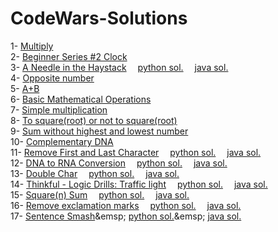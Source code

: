 # CodeWars-Solutions

1- [Multiply](https://www.codewars.com/kata/5265326f5fda8eb1160004c8/python)
<br />
2- [Beginner Series #2 Clock](https://www.codewars.com/kata/55f9bca8ecaa9eac7100004a)
<br />
3- [A Needle in the Haystack](https://www.codewars.com/kata/56676e8fabd2d1ff3000000c)&emsp;
[python sol.](https://github.com/AliLtRP/CodeWars-Solutions/blob/cb7fa11154ff9f993d487723cbebbf2da8cce1e0/8kyu/A%20Needle%20in%20the%20Haystack.py)&emsp; [java sol.](https://github.com/AliLtRP/CodeWars-Solutions/blob/12d5d68bd5d86deed0c0d33bae67e1077af59814/8kyu-java/A_Needle_in_the_Haystack.java)
<br/> 
4- [Opposite number](https://www.codewars.com/kata/56dec885c54a926dcd001095)
<br/>
5- [ A+B](https://www.codewars.com/kata/5512a0b0509063e57d0003f5)
<br/>
6- [Basic Mathematical Operations](https://www.codewars.com/kata/57356c55867b9b7a60000bd7)
<br/>
7- [Simple multiplication](https://www.codewars.com/kata/583710ccaa6717322c000105)
<br/>
8- [To square(root) or not to square(root)](https://www.codewars.com/kata/57f6ad55cca6e045d2000627)
<br/>
9- [Sum without highest and lowest number](https://www.codewars.com/kata/576b93db1129fcf2200001e6)
</br>
10- [Complementary DNA](https://www.codewars.com/kata/554e4a2f232cdd87d9000038)
</br>
11- [Remove First and Last Character](https://www.codewars.com/kata/56bc28ad5bdaeb48760009b0/java)&emsp;
[python sol.](https://github.com/AliLtRP/CodeWars-Solutions/blob/c7a91b8bf84bf7ab34a0870ce0a550ec392a8caa/8kyu/Remove%20First%20and%20Last%20Character.py)&emsp;
[java sol.](https://github.com/AliLtRP/CodeWars-Solutions/blob/c7a91b8bf84bf7ab34a0870ce0a550ec392a8caa/8kyu-java/Remove%20First%20and%20Last%20Character.java)</br>
12- [DNA to RNA Conversion](https://www.codewars.com/kata/5556282156230d0e5e000089)&emsp;
[python sol.](https://github.com/AliLtRP/CodeWars-Solutions/blob/910c6f35f017d72310429a1976aabc2d295dbf15/8kyu/DNA_to_RNA_Conversion.py)&emsp;
[java sol.](https://github.com/AliLtRP/CodeWars-Solutions/blob/edd7dcc63b266cfeaf4246aca6a112dc25b4dadd/8kyu-java/DNA_to_RNA_Conversion.java)</br>
13- [Double Char](https://www.codewars.com/kata/56b1f01c247c01db92000076)&emsp;
[python sol.](https://github.com/AliLtRP/CodeWars-Solutions/blob/9dae8cef95c56b713c96baa2cd6d9d13c854babd/8kyu/Double_Char.py)&emsp;
[java sol.](https://github.com/AliLtRP/CodeWars-Solutions/blob/a78275fdf56abb70506d7bb2207d72ac7ab769f6/8kyu-java/Double_Char.java)</br>
14- [Thinkful - Logic Drills: Traffic light](https://www.codewars.com/kata/58649884a1659ed6cb000072/)&emsp;
[python sol.](https://github.com/AliLtRP/CodeWars-Solutions/blob/861dfd0459802952579cb6702003ad68f4f32a77/8kyu/Thinkful%20-%20Logic%20Drills:%20Traffic%20light.py)&emsp;
[java sol.](https://github.com/AliLtRP/CodeWars-Solutions/blob/c256dfde55801794e01ae3740d34e1eb4e2efdff/8kyu-java/Thinkful%20-%20Logic%20Drills:%20Traffic%20light.java)</br>
15- [Square(n) Sum](https://www.codewars.com/kata/515e271a311df0350d00000f)&emsp;
[python sol.](https://github.com/AliLtRP/CodeWars-Solutions/blob/12e1cdc39d2eb348f8e644013eca9e53c07c7155/8kyu/Square(n)%20Sum.py)&emsp;
[java sol.](https://github.com/AliLtRP/CodeWars-Solutions/blob/39fdf6732a9528e308f1c03cef70d87e4a163ede/8kyu-java/Square(n)%20Sum.java)</br>
16- [Remove exclamation marks](https://www.codewars.com/kata/515e271a311df0350d00000f)&emsp;
[python sol.](https://github.com/AliLtRP/CodeWars-Solutions/blob/076ed760a469b0a4d3c7208886193a643c8c94b4/8kyu/Remove%20exclamation%20marks.py)&emsp;
[java sol.](https://github.com/AliLtRP/CodeWars-Solutions/blob/076ed760a469b0a4d3c7208886193a643c8c94b4/8kyu-java/Remove%20exclamation%20marks.java)</br>
17- [Sentence Smash](https://www.codewars.com/kata/515e271a311df0350d00000f](https://www.codewars.com/kata/53dc23c68a0c93699800041d/))&emsp;
[python sol.](https://github.com/AliLtRP/CodeWars-Solutions/blob/076ed760a469b0a4d3c7208886193a643c8c94b4/8kyu/Remove%20exclamation%20marks.py](https://github.com/AliLtRP/CodeWars-Solutions/blob/2ba1199fd695ecc6105351d3984d17e75dfac0dd/8kyu/Sentence%20Smash.py))&emsp;
[java sol.](https://github.com/AliLtRP/CodeWars-Solutions/blob/74133febc044879477e7bf403092a7b4f5ed8702/8kyu-java/Sentence%20Smash.java)</br>
